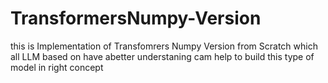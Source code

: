 # TransformersNumpy-Version
this is Implementation of Transfomrers Numpy Version from Scratch which all LLM based on have abetter understaning cam help to build this type of model in right concept 

